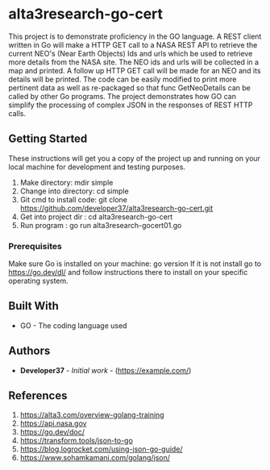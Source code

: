 # alta3research-go-cert

This project is to demonstrate proficiency in the GO language. A REST client written in Go will make a HTTP GET call to a NASA REST API to retrieve the current NEO's (Near Earth Objects) Ids and urls which be used to retrieve more details from the NASA site. The NEO ids and urls will be collected in a map and printed. A follow up HTTP GET call will be made for an NEO and its details will be printed. The code can be easily modified to print more pertinent data as well as re-packaged so that func GetNeoDetails can be called by other Go programs.
The project demonstrates how GO can simplify the processing of complex JSON in the responses of REST HTTP calls.   

## Getting Started

These instructions will get you a copy of the project up and running on your local machine
for development and testing purposes. 

1. Make          directory: mdir simple
2. Change into   directory: cd simple
3. Git cmd to install code: git clone https://github.com/developer37/alta3research-go-cert.git
4. Get into project dir   : cd alta3research-go-cert
5. Run program            : go run alta3research-gocert01.go



### Prerequisites

Make sure Go is installed on your machine: go version
If it is not install go to https://go.dev/dl/ and follow instructions there to install on your specific operating system.

## Built With

* GO - The coding language used

## Authors

* **Developer37** - *Initial work* - (https://example.com/)

## References
1. https://alta3.com/overview-golang-training
2. https://api.nasa.gov
3. https://go.dev/doc/
4. https://transform.tools/json-to-go
5. https://blog.logrocket.com/using-json-go-guide/
6. https://www.sohamkamani.com/golang/json/

